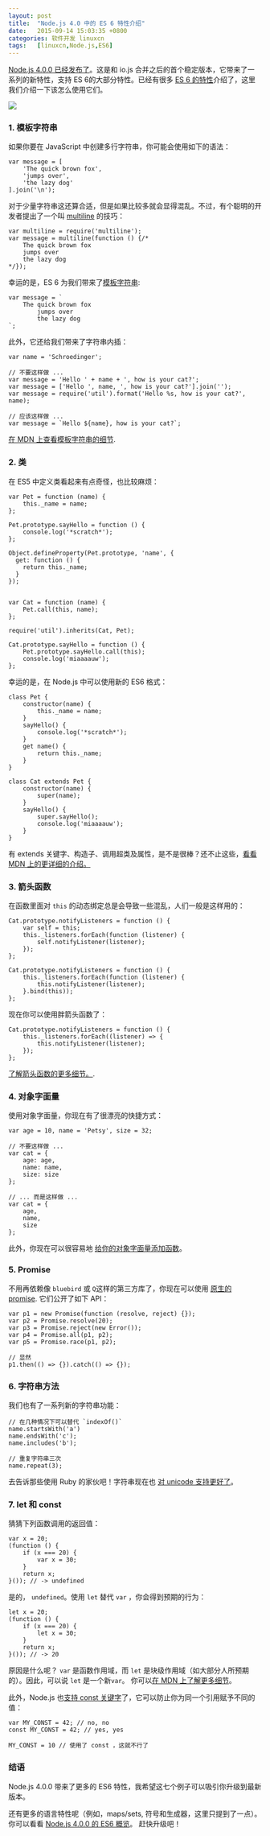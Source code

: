 ```yaml
---
layout: post
title:	"Node.js 4.0 中的 ES 6 特性介绍"
date:	2015-09-14 15:03:35 +0800 
categories:	软件开发 linuxcn 
tags:	[linuxcn,Node.js,ES6]
---
```



[Node.js 4.0.0 已经发布了](/article-6181-1.html)。这是和 io.js 合并之后的首个稳定版本，它带来了一系列的新特性，支持 ES 6的大部分特性。已经有很多 [ES 6 的特性](https://nodejs.org/en/docs/es6/)介绍了，这里我们介绍一下该怎么使用它们。


![](/Asserts/Images/album/201509/14/150337fbb1xe1b53z770n3.jpg)


### 1. 模板字符串


如果你要在 JavaScript 中创建多行字符串，你可能会使用如下的语法：



```
var message = [
    'The quick brown fox',
    'jumps over',
    'the lazy dog'
].join('\n');
```

对于少量字符串这还算合适，但是如果比较多就会显得混乱。不过，有个聪明的开发者提出了一个叫 [multiline](https://github.com/sindresorhus/multiline) 的技巧：



```
var multiline = require('multiline');
var message = multiline(function () {/*
    The quick brown fox
    jumps over
    the lazy dog
*/});
```

幸运的是，ES 6 为我们带来了[模板字符串](https://developer.mozilla.org/en-US/docs/Web/JavaScript/Reference/template_strings):



```
var message = `
    The quick brown fox
        jumps over
        the lazy dog
`;
```

此外，它还给我们带来了字符串内插：



```
var name = 'Schroedinger';

// 不要这样做 ...
var message = 'Hello ' + name + ', how is your cat?';
var message = ['Hello ', name, ', how is your cat?'].join('');
var message = require('util').format('Hello %s, how is your cat?', name);

// 应该这样做 ...
var message = `Hello ${name}, how is your cat?`;
```

[在 MDN 上查看模板字符串的细节](https://developer.mozilla.org/en-US/docs/Web/JavaScript/Reference/template_strings).


### 2. 类


在 ES5 中定义类看起来有点奇怪，也比较麻烦：



```
var Pet = function (name) {
    this._name = name;
};

Pet.prototype.sayHello = function () {
    console.log('*scratch*');
};

Object.defineProperty(Pet.prototype, 'name', {
  get: function () {
    return this._name;
  }
});


var Cat = function (name) {
    Pet.call(this, name);
};

require('util').inherits(Cat, Pet);

Cat.prototype.sayHello = function () {
    Pet.prototype.sayHello.call(this);
    console.log('miaaaauw');
};
```

幸运的是，在 Node.js 中可以使用新的 ES6 格式：



```
class Pet {
    constructor(name) {
        this._name = name;
    }
    sayHello() {
        console.log('*scratch*');
    }
    get name() {
        return this._name;
    }
}

class Cat extends Pet {
    constructor(name) {
        super(name);
    }
    sayHello() {
        super.sayHello();
        console.log('miaaaauw');
    }
}
```

有 extends 关键字、构造子、调用超类及属性，是不是很棒？还不止这些，[看看 MDN 上的更详细的介绍。](https://developer.mozilla.org/en-US/docs/Web/JavaScript/Reference/Classes)


### 3. 箭头函数


在函数里面对 `this` 的动态绑定总是会导致一些混乱，人们一般是这样用的：



```
Cat.prototype.notifyListeners = function () {
    var self = this;
    this._listeners.forEach(function (listener) {
        self.notifyListener(listener);
    });
};
```


```
Cat.prototype.notifyListeners = function () {
    this._listeners.forEach(function (listener) {
        this.notifyListener(listener);
    }.bind(this));
};
```

现在你可以使用胖箭头函数了：



```
Cat.prototype.notifyListeners = function () {
    this._listeners.forEach((listener) => {
        this.notifyListener(listener);
    });
};
```

[了解箭头函数的更多细节。](https://developer.mozilla.org/en-US/docs/Web/JavaScript/Reference/Functions/Arrow_functions).


### 4. 对象字面量


使用对象字面量，你现在有了很漂亮的快捷方式：



```
var age = 10, name = 'Petsy', size = 32;

// 不要这样做 ...
var cat = {
    age: age,
    name: name,
    size: size
};

// ... 而是这样做 ...
var cat = {
    age,
    name,
    size
};
```

此外，你现在可以很容易地 [给你的对象字面量添加函数](https://github.com/lukehoban/es6features#enhanced-object-literals)。


### 5. Promise


不用再依赖像 `bluebird` 或 `Q`这样的第三方库了，你现在可以使用 [原生的 promise](https://developer.mozilla.org/en-US/docs/Web/JavaScript/Reference/Global_Objects/Promise). 它们公开了如下 API：



```
var p1 = new Promise(function (resolve, reject) {});
var p2 = Promise.resolve(20);
var p3 = Promise.reject(new Error());
var p4 = Promise.all(p1, p2);
var p5 = Promise.race(p1, p2);

// 显然
p1.then(() => {}).catch(() => {});
```

### 6. 字符串方法


我们也有了一系列新的字符串功能：



```
// 在几种情况下可以替代 `indexOf()`
name.startsWith('a')
name.endsWith('c');
name.includes('b');

// 重复字符串三次
name.repeat(3);
```

去告诉那些使用 Ruby 的家伙吧！字符串现在也 [对 unicode 支持更好了](https://developer.mozilla.org/en-US/docs/Web/JavaScript/New_in_JavaScript/ECMAScript_6_support_in_Mozilla#Additions_to_the_String_object)。


### 7. let 和 const


猜猜下列函数调用的返回值：



```
var x = 20;
(function () {
    if (x === 20) {
        var x = 30;
    }
    return x;
}()); // -> undefined
```

是的， `undefined`。使用 `let` 替代 `var` ，你会得到预期的行为：



```
let x = 20;
(function () {
    if (x === 20) {
        let x = 30;
    }
    return x;
}()); // -> 20
```

原因是什么呢？ `var` 是函数作用域，而 `let` 是块级作用域（如大部分人所预期的）。因此，可以说 `let` 是一个新`var`。 你可以[在 MDN 上了解更多细节](https://developer.mozilla.org/en-US/docs/Web/JavaScript/Reference/Statements/let)。


此外，Node.js 也[支持 const 关键字](https://developer.mozilla.org/en-US/docs/Web/JavaScript/Reference/Statements/const)了，它可以防止你为同一个引用赋予不同的值：



```
var MY_CONST = 42; // no, no
const MY_CONST = 42; // yes, yes

MY_CONST = 10 // 使用了 const ，这就不行了
```

### 结语


Node.js 4.0.0 带来了更多的 ES6 特性，我希望这七个例子可以吸引你升级到最新版本。


还有更多的语言特性呢（例如，maps/sets, 符号和生成器，这里只提到了一点）。你可以看看 [Node.js 4.0.0 的 ES6 概览](https://nodejs.org/en/docs/es6/)。 赶快升级吧！
